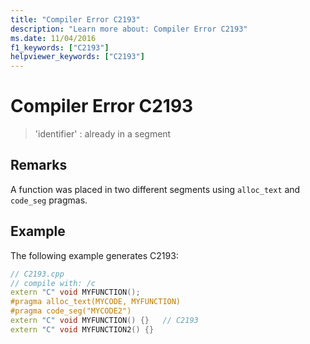 ```yaml
---
title: "Compiler Error C2193"
description: "Learn more about: Compiler Error C2193"
ms.date: 11/04/2016
f1_keywords: ["C2193"]
helpviewer_keywords: ["C2193"]
---
```

# Compiler Error C2193

> 'identifier' : already in a segment

## Remarks

A function was placed in two different segments using `alloc_text` and `code_seg` pragmas.

## Example

The following example generates C2193:

```cpp
// C2193.cpp
// compile with: /c
extern "C" void MYFUNCTION();
#pragma alloc_text(MYCODE, MYFUNCTION)
#pragma code_seg("MYCODE2")
extern "C" void MYFUNCTION() {}   // C2193
extern "C" void MYFUNCTION2() {}
```

